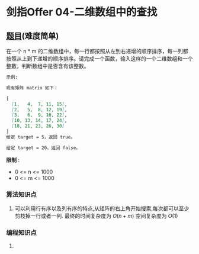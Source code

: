 # 剑指Offer 04-二维数组中的查找

## [题目](https://leetcode-cn.com/problems/er-wei-shu-zu-zhong-de-cha-zhao-lcof/)(难度简单)

在一个 n * m 的二维数组中，每一行都按照从左到右递增的顺序排序，每一列都按照从上到下递增的顺序排序。请完成一个函数，输入这样的一个二维数组和一个整数，判断数组中是否含有该整数。

~~~markdown 
示例:

现有矩阵 matrix 如下：

[
  [1,   4,  7, 11, 15],
  [2,   5,  8, 12, 19],
  [3,   6,  9, 16, 22],
  [10, 13, 14, 17, 24],
  [18, 21, 23, 26, 30]
]
给定 target = 5，返回 true。

给定 target = 20，返回 false。
~~~

**限制** : 
- 0 <= n <= 1000
- 0 <= m <= 1000

### 算法知识点
1. 可以利用行有序以及列有序的特点,从矩阵的右上角开始搜索,每次都可以至少剪枝掉一行或者一列.
最终的时间复杂度为 $O(n+m)$
空间复杂度为 $O(1)$

### 编程知识点
1. 
